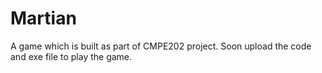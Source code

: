 # Martian
A game which is built as part of CMPE202 project. Soon upload the code and exe file to play the game.
